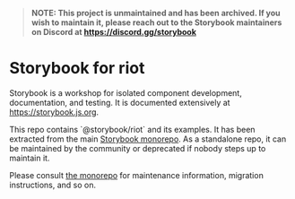 > **NOTE: This project is unmaintained and has been archived. If you wish to maintain it, please reach out to the Storybook maintainers on Discord at https://discord.gg/storybook**

# Storybook for riot

Storybook is a workshop for isolated component development, documentation, and testing. It is documented extensively at https://storybook.js.org.

This repo contains \`@storybook/riot\` and its examples. It has been extracted from the main [Storybook monorepo](https://github.com/storybookjs/storybook).
As a standalone repo, it can be maintained by the community or deprecated if nobody steps up to maintain it.

Please consult [the monorepo](https://github.com/storybookjs/storybook) for maintenance information, migration instructions, and so on.
